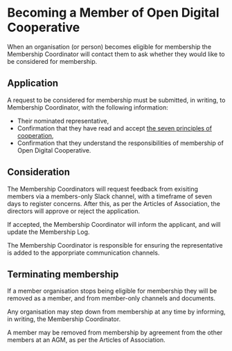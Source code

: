 # Becoming a Member of Open Digital Cooperative

When an organisation (or person) becomes eligible for membership the Membership Coordinator will contact them to ask whether they would like to be considered for membership.

## Application

A request to be considered for membership must be submitted, in writing, to Membership Coordinator, with the following information:
  - Their nominated representative,
  - Confirmation that they have read and accept [the seven principles of cooperation](https://www.ica.coop/en/cooperatives/cooperative-identity),
  - Confirmation that they understand the responsibilities of membership of Open Digital Cooperative.

## Consideration

The Membership Coordinators will request feedback from exisiting members via a members-only Slack channel, with a timeframe of seven days to register concerns. After this, as per the Articles of Association, the directors will approve or reject the application. 

If accepted, the Membership Coordinator will inform the applicant, and will update the Membership Log.

The Membership Coordinator is responsible for ensuring the representative is added to the apporpriate communication channels.

## Terminating membership

If a member organisation stops being eligible for membership they will be removed as a member, and from member-only channels and documents. 

Any organisation may step down from membership at any time by informing, in writing, the Membership Coordinator. 

A member may be removed from membership by agreement from the other members at an AGM, as per the Articles of Association. 
